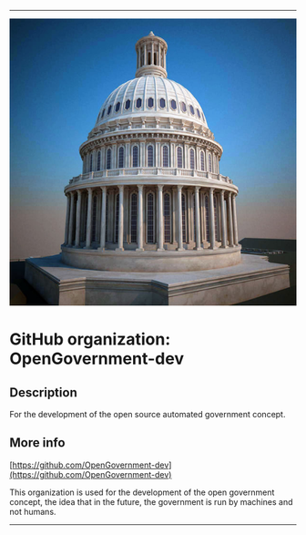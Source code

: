 
***

![Capitol3D.jpeg failed to load. The file may be missing or corrupt. Check the file path for errors first.](/AdditionalInfo/1/OpenGovernment-dev/Capitol3D.jpeg)

# GitHub organization: OpenGovernment-dev

## Description

For the development of the open source automated government concept.

## More info

[https://github.com/OpenGovernment-dev](https://github.com/OpenGovernment-dev)

This organization is used for the development of the open government concept, the idea that in the future, the government is run by machines and not humans.

***

